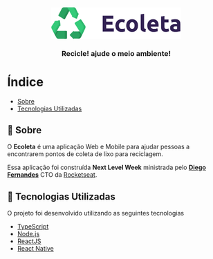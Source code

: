 <h3 align="center">
    <img alt="Logo" title="#logo" width="300px" src=".github/logo.png">
    <br><br>
    <b>Recicle! ajude o meio ambiente!</b>  
    <br>
</h3>

# Índice

- [Sobre](#sobre)
- [Tecnologias Utilizadas](#tecnologias-utilizadas)

<a id="sobre"></a>

## :bookmark: Sobre

O <strong>Ecoleta</strong> é uma aplicação Web e Mobile para ajudar pessoas a encontrarem pontos de coleta de lixo para reciclagem.

Essa aplicação foi construída <strong>Next Level Week</strong> ministrada pelo **[Diego Fernandes](https://github.com/diego3g)** CTO da [Rocketseat](https://rocketseat.com.br/).

<a id="tecnologias-utilizadas"></a>

## :rocket: Tecnologias Utilizadas

O projeto foi desenvolvido utilizando as seguintes tecnologias

- [TypeScript](https://www.typescriptlang.org/)
- [Node.js](https://nodejs.org/en/)
- [ReactJS](https://reactjs.org/)
- [React Native](https://reactnative.dev/)
